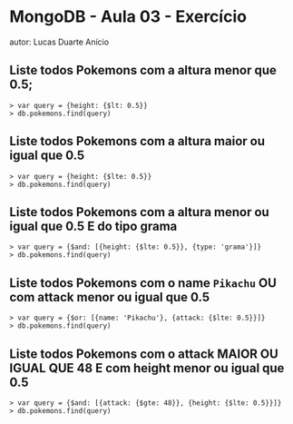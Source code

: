 # MongoDB - Aula 03 - Exercício
autor: Lucas Duarte Anício

## Liste todos Pokemons com a altura **menor que** 0.5;

```
> var query = {height: {$lt: 0.5}}
> db.pokemons.find(query)
```

## Liste todos Pokemons com a altura **maior ou igual que** 0.5

```
> var query = {height: {$lte: 0.5}}
> db.pokemons.find(query)
```

## Liste todos Pokemons com a altura **menor ou igual que** 0.5 **E** do tipo grama

```
> var query = {$and: [{height: {$lte: 0.5}}, {type: 'grama'}]}
> db.pokemons.find(query)
```

## Liste todos Pokemons com o name `Pikachu` **OU** com attack **menor ou igual que** 0.5

```
> var query = {$or: [{name: 'Pikachu'}, {attack: {$lte: 0.5}}]}
> db.pokemons.find(query)
```

## Liste todos Pokemons com o attack **MAIOR OU IGUAL QUE** 48 **E** com  height **menor ou igual que** 0.5

```
> var query = {$and: [{attack: {$gte: 48}}, {height: {$lte: 0.5}}]}
> db.pokemons.find(query)
```
